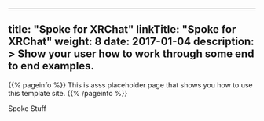 
---
title: "Spoke for XRChat"
linkTitle: "Spoke for XRChat"
weight: 8
date: 2017-01-04
description: >
  Show your user how to work through some end to end examples.
---

{{% pageinfo %}}
This is asss placeholder page that shows you how to use this template site.
{{% /pageinfo %}}

Spoke Stuff

